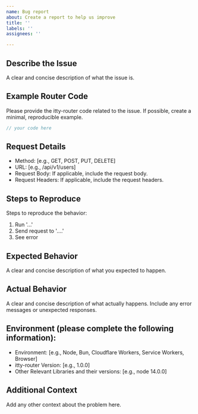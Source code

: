 ```yaml
---
name: Bug report
about: Create a report to help us improve
title: ''
labels: ''
assignees: ''

---
```


## Describe the Issue
A clear and concise description of what the issue is.

## Example Router Code
Please provide the itty-router code related to the issue. If possible, create a minimal, reproducible example.

```ts
// your code here

```

## Request Details
- Method: [e.g., GET, POST, PUT, DELETE]
- URL: [e.g., /api/v1/users]
- Request Body: If applicable, include the request body.
- Request Headers: If applicable, include the request headers.

## Steps to Reproduce
Steps to reproduce the behavior:
1. Run '...'
2. Send request to '....'
3. See error

## Expected Behavior
A clear and concise description of what you expected to happen.

## Actual Behavior
A clear and concise description of what actually happens. Include any error messages or unexpected responses.

## Environment (please complete the following information):
- Environment: [e.g., Node, Bun, Cloudflare Workers, Service Workers, Browser]
- itty-router Version: [e.g., 1.0.0]
- Other Relevant Libraries and their versions: [e.g., node 14.0.0]

## Additional Context
Add any other context about the problem here.
